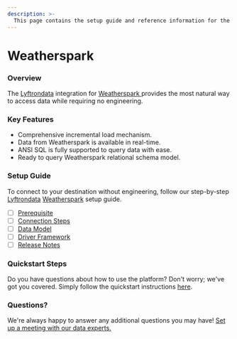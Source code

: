 ```yaml
---
description: >-
  This page contains the setup guide and reference information for the Weatherspark source connector.
---
```


# Weatherspark

### Overview

The [Lyftrondata](https://www.lyftrondata.com/) integration for [Weatherspark](https://www.lyftrondata.com/integration/weatherspark/)[ ](https://www.lyftrondata.com/integration/weatherspark/)provides the most natural way to access data while requiring no engineering.

### Key Features

* Comprehensive incremental load mechanism.
* Data from Weatherspark is available in real-time.&#x20;
* ANSI SQL is fully supported to query data with ease.
* Ready to query Weatherspark relational schema model.

### Setup Guide

To connect to your destination without engineering, follow our step-by-step [Lyftrondata](https://www.lyftrondata.com/)  [Weatherspark](https://www.lyftrondata.com/integration/weatherspark/) setup guide.

* [ ] [Prerequisite](../../weather-analytics/weatherspark/prerequisite.md)
* [ ] [Connection Steps](../../weather-analytics/weatherspark/connection-steps.md)
* [ ] [Data Model](../../weather-analytics/weatherspark/data-model/)
* [ ] [Driver Framework](../../weather-analytics/weatherspark/driver-framework/)
* [ ] [Release Notes](../../weather-analytics/weatherspark/release-notes.md)

### Quickstart Steps

Do you have questions about how to use the platform? Don't worry; we've got you covered. Simply follow the quickstart instructions [here](../../../quickstart-steps.md).

### Questions? <a href="#questions" id="questions"></a>

We're always happy to answer any additional questions you may have! [Set up a meeting with our data experts.](https://www.lyftrondata.com/book-a-meeting/)

